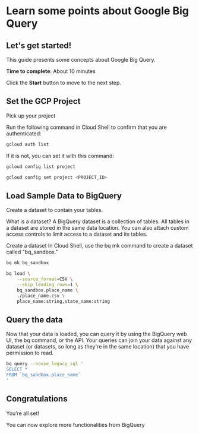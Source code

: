 # Learn some points about Google Big Query


## Let's get started!

This guide presents some concepts about Google Big Query.

**Time to complete**: About 10 minutes

Click the **Start** button to move to the next step.

## Set the GCP Project

Pick up your project

<walkthrough-project-setup></walkthrough-project-setup>

Run the following command in Cloud Shell to confirm that you are authenticated:

```bash
gcloud auth list
```

If it is not, you can set it with this command:

```bash
gcloud config list project
```

```bash
gcloud config set project <PROJECT_ID>
```

## Load Sample Data to BigQuery

Create a dataset to contain your tables.

What is a dataset?
A BigQuery dataset is a collection of tables. All tables in a dataset are stored in the same data location. You can also attach custom access controls to limit access to a dataset and its tables.

Create a dataset
In Cloud Shell, use the bq mk command to create a dataset called "bq_sandbox."

```bash
bq mk bq_sandbox
```

```bash
bq load \
    --source_format=CSV \
    --skip_leading_rows=1 \
    bq_sandbox.place_name \
    ./place_name.csv \
    place_name:string,state_name:string
```


## Query the data

Now that your data is loaded, you can query it by using the BigQuery web UI, the bq command, or the API. Your queries can join your data against any dataset (or datasets, so long as they're in the same location) that you have permission to read.

```bash
bq query --nouse_legacy_sql '
SELECT * 
FROM `bq_sandbox.place_name`
'
```

## Congratulations

<walkthrough-conclusion-trophy></walkthrough-conclusion-trophy>

You’re all set!

You can now explore more functionalities from BigQuery


